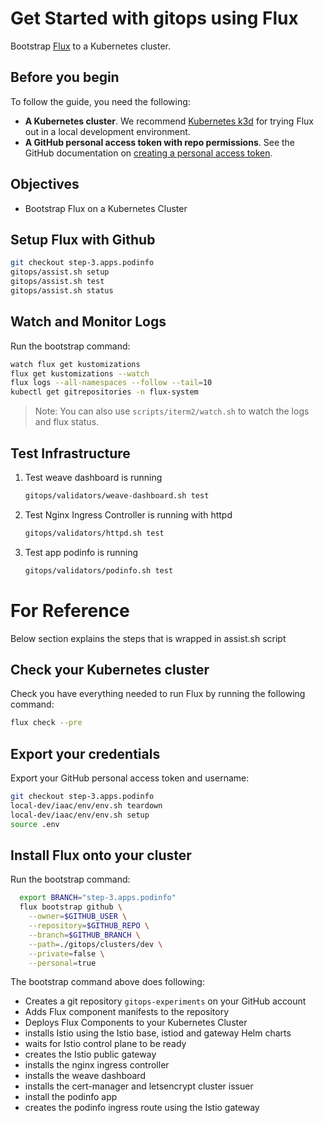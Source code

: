 # Get Started with gitops using Flux

Bootstrap [Flux](https://fluxcd.io/) to a Kubernetes cluster.

## Before you begin

To follow the guide, you need the following:

- **A Kubernetes cluster**. We recommend [Kubernetes k3d](https://k3d.io) for trying Flux out in a local development environment.
- **A GitHub personal access token with repo permissions**. See the GitHub documentation on [creating a personal access token](https://help.github.com/en/github/authenticating-to-github/creating-a-personal-access-token-for-the-command-line).

## Objectives

- Bootstrap Flux on a Kubernetes Cluster

## Setup Flux with Github

```sh
git checkout step-3.apps.podinfo
gitops/assist.sh setup 
gitops/assist.sh test
gitops/assist.sh status 
```


## Watch and Monitor Logs

Run the bootstrap command:

```sh
watch flux get kustomizations
flux get kustomizations --watch
flux logs --all-namespaces --follow --tail=10
kubectl get gitrepositories -n flux-system
```

> Note: You can also use `scripts/iterm2/watch.sh` to watch the logs and flux status. 


## Test Infrastructure

1. Test weave dashboard is running
    ```sh
    gitops/validators/weave-dashboard.sh test
    ```
2. Test Nginx Ingress Controller is running with httpd 
    ```sh
    gitops/validators/httpd.sh test
    ```
3. Test app podinfo is running
    ```sh
    gitops/validators/podinfo.sh test
    ```

# For Reference 

Below section explains the steps that is wrapped in assist.sh script

## Check your Kubernetes cluster

Check you have everything needed to run Flux by running the following command:

```bash
flux check --pre
```

## Export your credentials

Export your GitHub personal access token and username:

```sh
git checkout step-3.apps.podinfo
local-dev/iaac/env/env.sh teardown
local-dev/iaac/env/env.sh setup
source .env
```

## Install Flux onto your cluster

Run the bootstrap command:

```sh
  export BRANCH="step-3.apps.podinfo"
  flux bootstrap github \
    --owner=$GITHUB_USER \
    --repository=$GITHUB_REPO \
    --branch=$GITHUB_BRANCH \
    --path=./gitops/clusters/dev \
    --private=false \
    --personal=true
```

The bootstrap command above does following:

- Creates a git repository `gitops-experiments` on your GitHub account
- Adds Flux component manifests to the repository
- Deploys Flux Components to your Kubernetes Cluster
- installs Istio using the Istio base, istiod and gateway Helm charts
- waits for Istio control plane to be ready
- creates the Istio public gateway
- installs the nginx ingress controller
- installs the weave dashboard
- installs the cert-manager and letsencrypt cluster issuer
- install the podinfo app
- creates the podinfo ingress route using the Istio gateway


